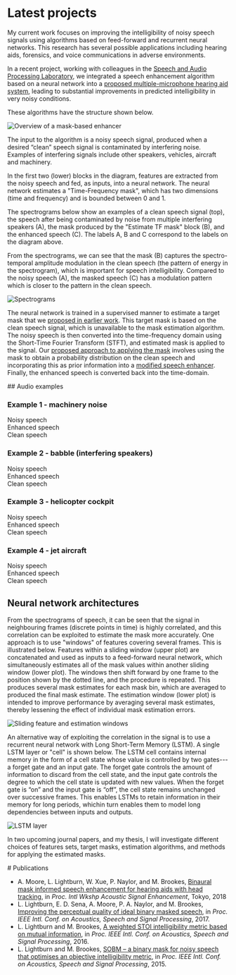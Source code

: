 # Latest projects

My current work focuses on improving the intelligibility of noisy speech signals using algorithms based on feed-forward and recurrent neural networks. This research has several possible applications including hearing aids, forensics, and voice communications in adverse environments. 

In a recent project, working with colleagues in the [Speech and Audio Processing Laboratory](https://www.commsp.ee.ic.ac.uk/~sap/), we integrated a speech enhancement algorithm based on a neural network into a [proposed multiple-microphone hearing aid system](https://ieeexplore.ieee.org/document/8521361), leading to substantial improvements in predicted intelligibility in very noisy conditions.

These algorithms have the structure shown below. 

![Overview of a mask-based enhancer](https://leolightburn.github.io/diagrambinarymaskestimator.png)

The input to the algorithm is a noisy speech signal, produced when a desired “clean” speech signal is contaminated by interfering noise. Examples of interfering signals include other speakers, vehicles, aircraft and machinery. 

In the first two (lower) blocks in the diagram, features are extracted from the noisy speech and fed, as inputs, into a neural network. The neural network estimates a "Time-Frequency mask", which has two dimensions (time and frequency) and is bounded between 0 and 1. 

The spectrograms below show an examples of a clean speech signal (top), the speech after being contaminated by noise from multiple interfering speakers (A), the mask produced by the "Estimate TF mask" block (B), and the enhanced speech (C). The labels A, B and C correspond to the labels on the diagram above.

From the spectrograms, we can see that the mask (B) captures the spectro-temporal amplitude modulation in the clean speech (the pattern of energy in the spectrogram), which is important for speech intelligibility. Compared to the noisy speech (A), the masked speech (C) has a modulation pattern which is closer to the pattern in the clean speech.

![Spectrograms](https://leolightburn.github.io/SpectrogramsMaskedSpeech.png)

The neural network is trained in a supervised manner to estimate a target mask that we [proposed in earlier work](https://ieeexplore.ieee.org/document/7178938). This target mask is based on the clean speech signal, which is unavailable to the mask estimation algorithm. The noisy speech is then converted into the time-frequency domain using the Short-Time Fourier Transform (STFT), and estimated mask is applied to the signal. Our [proposed approach to applying the mask](https://ieeexplore.ieee.org/document/7952238) involves using the mask to obtain a probability distribution on the clean speech and incorporating this as prior information into a [modified speech enhancer](https://ieeexplore.ieee.org/document/1001645). Finally, the enhanced speech is converted back into the time-domain. 





<div id="div_audio"></div>
## Audio examples
<p>
<H3>Example 1 - machinery noise</H3>
Noisy speech
<audio preload="auto">
    <source src="/mp3 files/noisy1.mp3">
</audio><br>
Enhanced speech
<audio preload="auto">
    <source src="/mp3 files/MMSEMA1.mp3">
</audio><br>
Clean speech
<audio preload="auto">
    <source src="/mp3 files/clean1.mp3">
</audio><br>
</p>

<p>
<H3>Example 2 - babble (interfering speakers)</H3>
Noisy speech
<audio preload="auto">
    <source src="/mp3 files/noisy2.mp3">
</audio><br>
Enhanced speech
<audio preload="auto">
    <source src="/mp3 files/MMSEMA2.mp3">
</audio><br>
Clean speech
<audio preload="auto">
    <source src="/mp3 files/clean2.mp3">
</audio><br>
</p>

<p>
<H3>Example 3 - helicopter cockpit</H3>
Noisy speech
<audio preload="auto">
    <source src="/mp3 files/noisy3.mp3">
</audio><br>
Enhanced speech
<audio preload="auto">
    <source src="/mp3 files/MMSEMA3.mp3">
</audio><br>
Clean speech
<audio preload="auto">
    <source src="/mp3 files/clean3.mp3">
</audio><br>
</p>

<p>
<H3>Example 4 - jet aircraft</H3>
Noisy speech
<audio preload="auto">
    <source src="/mp3 files/noisy4.mp3">
</audio><br>
Enhanced speech
<audio preload="auto">
    <source src="/mp3 files/MMSEMA4.mp3">
</audio><br>
Clean speech
<audio preload="auto">
    <source src="/mp3 files/clean4.mp3">
</audio><br>
</p>


## Neural network architectures 
From the spectrograms of speech, it can be seen that the signal in neighbouring frames (discrete points in time) is highly correlated, and this correlation can be exploited to estimate the mask more accurately. One approach is to use "windows" of features covering several frames. This is illustrated below. Features within a sliding window (upper plot) are concatenated and used as inputs to a feed-forward neural network, which simultaneously estimates all of the mask values within another sliding window (lower plot). The windows then shift forward by one frame to the position shown by the dotted line, and the procedure is repeated. This produces several mask estimates for each mask bin, which are averaged to produced the final mask estimate. The estimation window (lower plot) is intended to improve performance by averaging several mask estimates, thereby lessening the effect of individual mask estimation errors.

![Sliding feature and estimation windows](https://leolightburn.github.io/slidingfeatureestimationwindow.jpg)

An alternative way of exploiting the correlation in the signal is to use a recurrent neural network with Long Short-Term Memory (LSTM). A single LSTM layer or "cell" is shown below. The LSTM cell contains internal memory in the form of a cell state whose value is controlled by two gates---a forget gate and an input gate. The forget gate controls the amount of information to discard from the cell state, and the input gate controls the degree to which the cell state is updated with new values. When the forget gate is “on” and the input gate is “off”, the cell state remains unchanged over successive frames. This enables LSTMs to retain information in their memory for long periods, whichin turn enables them to model long dependencies between inputs and outputs. 

![LSTM layer](https://leolightburn.github.io/LSTMlayer.JPG)

In two upcoming journal papers, and my thesis, I will investigate different choices of features sets, target masks, estimation algorithms, and methods for applying the estimated masks.

<div id="div_1"></div>
# Publications

* A. Moore, L. Lightburn, W. Xue, P. Naylor, and M. Brookes, [Binaural mask informed speech enhancement for hearing aids with head tracking](https://ieeexplore.ieee.org/document/8521361), in *Proc. Intl Wkshp Acoustic Signal Enhancement*, Tokyo, 2018
* L. Lightburn, E. D. Sena, A. Moore, P. A. Naylor, and M. Brookes, [Improving the perceptual quality of ideal binary masked speech](https://ieeexplore.ieee.org/document/7952238), in *Proc. IEEE Intl. Conf. on Acoustics, Speech and Signal Processing*, 2017.
* L. Lightburn and M. Brookes, [A weighted STOI intelligibility metric based on mutual information](https://ieeexplore.ieee.org/abstract/document/7472702), in *Proc. IEEE Intl. Conf. on Acoustics, Speech and Signal Processing*, 2016.
* L. Lightburn and M. Brookes, [SOBM – a binary mask for noisy speech that optimises an objective intelligibility metric](https://ieeexplore.ieee.org/abstract/document/7178938), in *Proc. IEEE Intl. Conf. on Acoustics, Speech and Signal Processing*, 2015.
